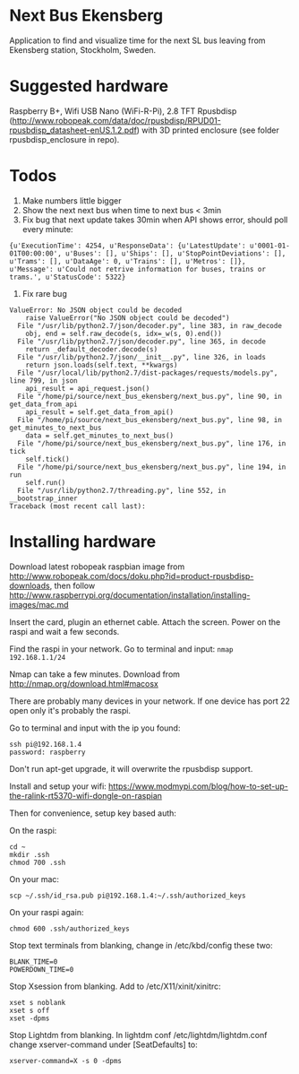 # Next Bus Ekensberg
Application to find and visualize time for the next SL bus leaving from Ekensberg station, Stockholm, Sweden. 

# Suggested hardware
Raspberry B+, Wifi USB Nano (WiFi-R-Pi), 2.8 TFT Rpusbdisp (http://www.robopeak.com/data/doc/rpusbdisp/RPUD01-rpusbdisp_datasheet-enUS.1.2.pdf) with 3D printed enclosure (see folder rpusbdisp_enclosure in repo).

# Todos
1. Make numbers little bigger
1. Show the next next bus when time to next bus < 3min
1. Fix bug that next update takes 30min when API shows error, should poll every minute:
```
{u'ExecutionTime': 4254, u'ResponseData': {u'LatestUpdate': u'0001-01-01T00:00:00', u'Buses': [], u'Ships': [], u'StopPointDeviations': [], u'Trams': [], u'DataAge': 0, u'Trains': [], u'Metros': []}, u'Message': u'Could not retrive information for buses, trains or trams.', u'StatusCode': 5322}
```
1. Fix rare bug
```
ValueError: No JSON object could be decoded
    raise ValueError("No JSON object could be decoded")
  File "/usr/lib/python2.7/json/decoder.py", line 383, in raw_decode
    obj, end = self.raw_decode(s, idx=_w(s, 0).end())
  File "/usr/lib/python2.7/json/decoder.py", line 365, in decode
    return _default_decoder.decode(s)
  File "/usr/lib/python2.7/json/__init__.py", line 326, in loads
    return json.loads(self.text, **kwargs)
  File "/usr/local/lib/python2.7/dist-packages/requests/models.py", line 799, in json
    api_result = api_request.json()
  File "/home/pi/source/next_bus_ekensberg/next_bus.py", line 90, in get_data_from_api
    api_result = self.get_data_from_api()
  File "/home/pi/source/next_bus_ekensberg/next_bus.py", line 98, in get_minutes_to_next_bus
    data = self.get_minutes_to_next_bus()
  File "/home/pi/source/next_bus_ekensberg/next_bus.py", line 176, in tick
    self.tick()
  File "/home/pi/source/next_bus_ekensberg/next_bus.py", line 194, in run
    self.run()
  File "/usr/lib/python2.7/threading.py", line 552, in __bootstrap_inner
Traceback (most recent call last):
```

# Installing hardware
Download latest robopeak raspbian image from http://www.robopeak.com/docs/doku.php?id=product-rpusbdisp-downloads, then follow http://www.raspberrypi.org/documentation/installation/installing-images/mac.md

Insert the card, plugin an ethernet cable. Attach the screen. Power on the raspi and wait a few seconds.

Find the raspi in your network. Go to terminal and input:
`nmap 192.168.1.1/24`

Nmap can take a few minutes. Download from http://nmap.org/download.html#macosx

There are probably many devices in your network. If one device has port 22 open only it's probably the raspi.

Go to terminal and input with the ip you found:

```
ssh pi@192.168.1.4
password: raspberry
```

Don't run apt-get upgrade, it will overwrite the rpusbdisp support.

Install and setup your wifi: https://www.modmypi.com/blog/how-to-set-up-the-ralink-rt5370-wifi-dongle-on-raspian

Then for convenience, setup key based auth:

On the raspi:
```
cd ~
mkdir .ssh
chmod 700 .ssh
```

On your mac:
```
scp ~/.ssh/id_rsa.pub pi@192.168.1.4:~/.ssh/authorized_keys
```

On your raspi again:
```
chmod 600 .ssh/authorized_keys
```

Stop text terminals from blanking, change in /etc/kbd/config these two:
```
BLANK_TIME=0
POWERDOWN_TIME=0
```

Stop Xsession from blanking. Add to /etc/X11/xinit/xinitrc:
```
xset s noblank
xset s off
xset -dpms
```

Stop Lightdm from blanking. In lightdm conf /etc/lightdm/lightdm.conf change xserver-command under [SeatDefaults] to:
```
xserver-command=X -s 0 -dpms
```